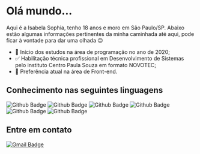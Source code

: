 # Olá mundo...
Aqui é a Isabela Sophia, tenho 18 anos e moro em São Paulo/SP.
Abaixo estão algumas informações pertinentes da minha caminhada até aqui, pode ficar à vontade para dar uma olhada 😉

- 🏫 Início dos estudos na área de programação no ano de 2020;
- ✅ Habilitação técnica profissional em Desenvolvimento de Sistemas pelo instituto Centro Paula Souza em formato NOVOTEC;
- 🎯 Preferência atual na área de Front-end.


## Conhecimento nas seguintes linguagens
![Github Badge](https://img.shields.io/badge/HTML5-E34F26?style=for-the-badge&logo=html5&logoColor=white)
![Github Badge](https://img.shields.io/badge/CSS3-1572B6?style=for-the-badge&logo=css3&logoColor=white)
![Github Badge](https://img.shields.io/badge/JavaScript-323330?style=for-the-badge&logo=javascript&logoColor=F7DF1E)
![Github Badge](https://img.shields.io/badge/PHP-777BB4?style=for-the-badge&logo=php&logoColor=white)
![Github Badge](https://img.shields.io/badge/Java-ED8B00?style=for-the-badge&logo=java&logoColor=white)
![Github Badge](https://img.shields.io/badge/React_Native-20232A?style=for-the-badge&logo=react&logoColor=61DAFB)

## Entre em contato
[![Gmail Badge](https://img.shields.io/badge/-GMAIL-c14438?style=flat-square&logo=Gmail&logoColor=white&link=mailto:belisa01cr@gmail.com)](mailto:belisa01cr@gmail.com)
